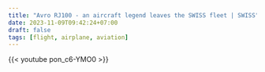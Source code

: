 ```yaml
---
title: "Avro RJ100 - an aircraft legend leaves the SWISS fleet | SWISS"
date: 2023-11-09T09:42:24+07:00
draft: false
tags: [flight, airplane, aviation]
---
```


{{< youtube pon_c6-YMO0 >}}
